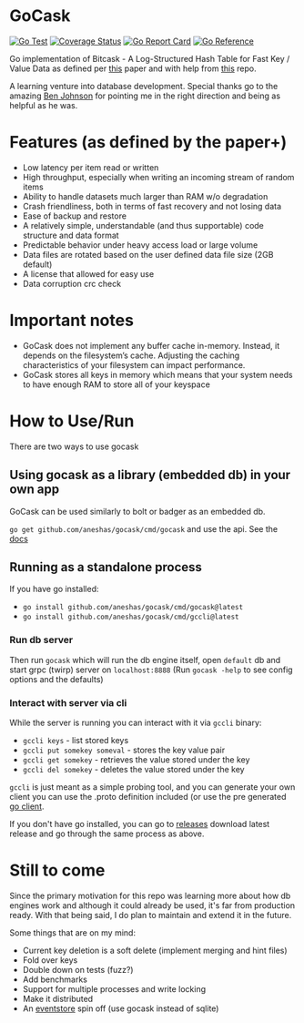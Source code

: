# GoCask
[![Go Test](https://github.com/aneshas/gocask/actions/workflows/test.yml/badge.svg)](https://github.com/aneshas/gocask/actions/workflows/test.yml)
[![Coverage Status](https://coveralls.io/repos/github/aneshas/gocask/badge.svg?branch=trunk)](https://coveralls.io/github/aneshas/gocask?branch=trunk)
[![Go Report Card](https://goreportcard.com/badge/github.com/aneshas/gocask)](https://goreportcard.com/report/github.com/aneshas/gocask)
[![Go Reference](https://pkg.go.dev/badge/github.com/aneshas/gocask.svg)](https://pkg.go.dev/github.com/aneshas/gocask)

Go implementation of Bitcask - A Log-Structured Hash Table for Fast Key / Value Data as defined per [this](https://riak.com/assets/bitcask-intro.pdf) paper and with help from [this](https://github.com/avinassh/py-caskdb) repo.

A learning venture into database development.
Special thanks go to the amazing [Ben Johnson](https://medium.com/@benbjohnson) for pointing me in the right direction and being as helpful as he was.

# Features (as defined by the paper+)
- Low latency per item read or written
- High throughput, especially when writing an incoming stream of random items
- Ability to handle datasets much larger than RAM w/o degradation
- Crash friendliness, both in terms of fast recovery and not losing data
- Ease of backup and restore
- A relatively simple, understandable (and thus supportable) code structure and data format
- Predictable behavior under heavy access load or large volume
- Data files are rotated based on the user defined data file size (2GB default)
- A license that allowed for easy use
- Data corruption crc check

# Important notes
- GoCask does not implement any buffer cache in-memory. Instead, it depends on the filesystem’s cache. Adjusting the caching characteristics of your filesystem can impact performance.
- GoCask stores all keys in memory which means that your system needs to have enough RAM to store all of your keyspace

# How to Use/Run
There are two ways to use gocask

## Using gocask as a library (embedded db) in your own app 
GoCask can be used similarly to bolt or badger as an embedded db.

`go get github.com/aneshas/gocask/cmd/gocask` and use the api. See the [docs](https://pkg.go.dev/github.com/aneshas/gocask#readme-gocask) 

## Running as a standalone process
If you have go installed:
- `go install github.com/aneshas/gocask/cmd/gocask@latest`
- `go install github.com/aneshas/gocask/cmd/gccli@latest`

### Run db server
Then run `gocask` which will run the db engine itself, open `default` db and start grpc (twirp) server on `localhost:8888` (Run `gocask -help` to see config options and the defaults)

### Interact with server via cli
While the server is running you can interact with it via `gccli` binary:
- `gccli keys` - list stored keys
- `gccli put somekey someval` - stores the key value pair
- `gccli get somekey` - retrieves the value stored under the key
- `gccli del somekey` - deletes the value stored under the key

`gccli` is just meant as a simple probing tool, and you can generate your own client you can use the .proto definition included (or use the pre generated [go client](./rpc).
 
If you don't have go installed, you can go to [releases](https://github.com/aneshas/gocask/releases) download latest release and go through the same process as above.

# Still to come
Since the primary motivation for this repo was learning more about how db engines work and although it could already be used, it's far from production ready. With that being said, I do plan to maintain and extend it in the future.

Some things that are on my mind:
- Current key deletion is a soft delete (implement merging and hint files)
- Fold over keys
- Double down on tests (fuzz?)
- Add benchmarks
- Support for multiple processes and write locking
- Make it distributed 
- An [eventstore](https://github.com/aneshas/eventstore) spin off (use gocask instead of sqlite)
